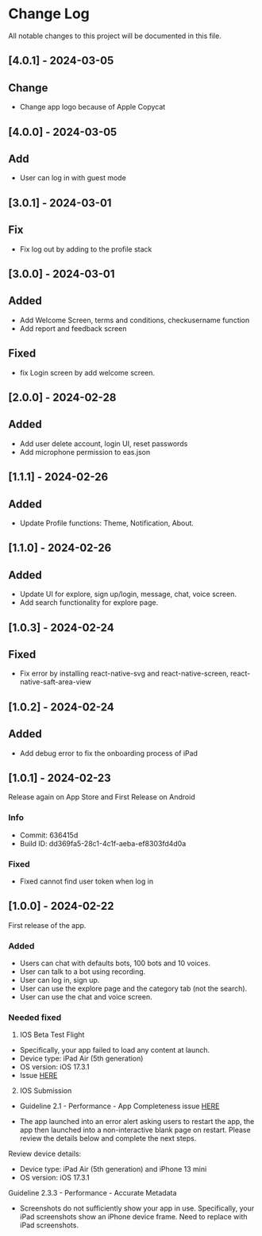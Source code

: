 # Change Log
All notable changes to this project will be documented in this file.

## [4.0.1] - 2024-03-05

## Change
- Change app logo because of Apple Copycat

## [4.0.0] - 2024-03-05

## Add
- User can log in with guest mode

## [3.0.1] - 2024-03-01

## Fix
- Fix log out by adding to the profile stack

## [3.0.0] - 2024-03-01

## Added
- Add Welcome Screen, terms and conditions, checkusername function
- Add report and feedback screen

## Fixed
- fix Login screen by add welcome screen.

## [2.0.0] - 2024-02-28

## Added
- Add user delete account, login UI, reset passwords
- Add microphone permission to eas.json

## [1.1.1] - 2024-02-26

## Added
- Update Profile functions: Theme, Notification, About.

## [1.1.0] - 2024-02-26

## Added
- Update UI for explore, sign up/login, message, chat, voice screen.
- Add search functionality for explore page.

## [1.0.3] - 2024-02-24

## Fixed
- Fix error by installing react-native-svg and react-native-screen, react-native-saft-area-view

## [1.0.2] - 2024-02-24

## Added
- Add debug error to fix the onboarding process of iPad

## [1.0.1] - 2024-02-23
Release again on App Store and First Release on Android

### Info
- Commit: 636415d
- Build ID: dd369fa5-28c1-4c1f-aeba-ef8303fd4d0a

### Fixed

- Fixed cannot find user token when log in

## [1.0.0] - 2024-02-22

First release of the app.

### Added

- Users can chat with defaults bots, 100 bots and 10 voices.
- User can talk to a bot using recording.
- User can log in, sign up.
- User can use the explore page and the category tab (not the search).
- User can use the chat and voice screen.

### Needed fixed

1. IOS Beta Test Flight
   
- Specifically, your app failed to load any content at launch. 
- Device type: iPad Air (5th generation) 
- OS version: iOS 17.3.1
- Issue [HERE](https://appstoreconnect.apple.com/apps/6478241209/distribution/reviewsubmissions/threads/60a47e94-5892-3da8-b816-54d3c4d0a41f)

2. IOS Submission

- Guideline 2.1 - Performance - App Completeness issue [HERE](https://appstoreconnect.apple.com/apps/6478241209/distribution/reviewsubmissions/details/35031701-36c6-4cd1-8bbb-f309747829e9)

- The app launched into an error alert asking users to restart the app, the app then launched into a non-interactive blank page on restart. Please review the details below and complete the next steps.

Review device details:

- Device type: iPad Air (5th generation) and iPhone 13 mini
- OS version: iOS 17.3.1

Guideline 2.3.3 - Performance - Accurate Metadata

- Screenshots do not sufficiently show your app in use. Specifically, your iPad screenshots show an iPhone device frame. Need to replace with iPad screenshots.